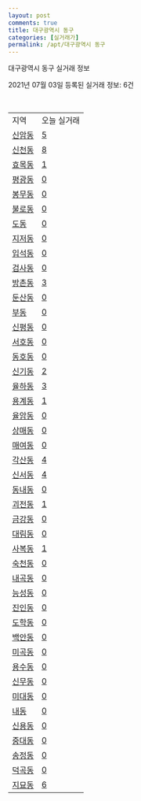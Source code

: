 ```yaml
---
layout: post
comments: true
title: 대구광역시 동구
categories: [실거래가]
permalink: /apt/대구광역시 동구
---
```


대구광역시 동구 실거래 정보

2021년 07월 03일 등록된 실거래 정보: 6건

<script type="text/javascript">
  google.charts.load('current', {'packages':['corechart']});
  google.charts.setOnLoadCallback(drawChart);

  function drawChart() {
    var data = google.visualization.arrayToDataTable([['거래일', '매매', '전월세', '전매'], ['20-07', 526, 353, 144], ['20-08', 543, 310, 185], ['20-09', 542, 261, 111], ['20-10', 685, 306, 140], ['20-11', 900, 385, 180], ['20-12', 710, 413, 140], ['21-01', 303, 341, 66], ['21-02', 262, 365, 403], ['21-03', 336, 408, 76], ['21-04', 262, 238, 95], ['21-05', 339, 188, 82], ['21-06', 170, 145, 30]]);

    var options = {
      title: '최근 유형별 거래량 추이',
      legend: { position: 'bottom' }
    };

    var chart = new google.visualization.LineChart(document.getElementById('columnchart_material'));
    chart.draw(data, (options));
  }
</script>

<div id="columnchart_material" style="width: 95%; margin-left: -35px"></div>
<br>
<table class="sortable">
  <tr>
    <td>지역</td>
    <td>오늘 실거래</td>
  </tr>

  
  <tr class="item">
    <td><a href="대구광역시 동구 신암동">신암동</a></td>
    <td><a href="대구광역시 동구 신암동">5</a></td>
  </tr>
    

  <tr class="item">
    <td><a href="대구광역시 동구 신천동">신천동</a></td>
    <td><a href="대구광역시 동구 신천동">8</a></td>
  </tr>
    

  <tr class="item">
    <td><a href="대구광역시 동구 효목동">효목동</a></td>
    <td><a href="대구광역시 동구 효목동">1</a></td>
  </tr>
    

  <tr class="item">
    <td><a href="대구광역시 동구 평광동">평광동</a></td>
    <td><a href="대구광역시 동구 평광동">0</a></td>
  </tr>
    

  <tr class="item">
    <td><a href="대구광역시 동구 봉무동">봉무동</a></td>
    <td><a href="대구광역시 동구 봉무동">0</a></td>
  </tr>
    

  <tr class="item">
    <td><a href="대구광역시 동구 불로동">불로동</a></td>
    <td><a href="대구광역시 동구 불로동">0</a></td>
  </tr>
    

  <tr class="item">
    <td><a href="대구광역시 동구 도동">도동</a></td>
    <td><a href="대구광역시 동구 도동">0</a></td>
  </tr>
    

  <tr class="item">
    <td><a href="대구광역시 동구 지저동">지저동</a></td>
    <td><a href="대구광역시 동구 지저동">0</a></td>
  </tr>
    

  <tr class="item">
    <td><a href="대구광역시 동구 입석동">입석동</a></td>
    <td><a href="대구광역시 동구 입석동">0</a></td>
  </tr>
    

  <tr class="item">
    <td><a href="대구광역시 동구 검사동">검사동</a></td>
    <td><a href="대구광역시 동구 검사동">0</a></td>
  </tr>
    

  <tr class="item">
    <td><a href="대구광역시 동구 방촌동">방촌동</a></td>
    <td><a href="대구광역시 동구 방촌동">3</a></td>
  </tr>
    

  <tr class="item">
    <td><a href="대구광역시 동구 둔산동">둔산동</a></td>
    <td><a href="대구광역시 동구 둔산동">0</a></td>
  </tr>
    

  <tr class="item">
    <td><a href="대구광역시 동구 부동">부동</a></td>
    <td><a href="대구광역시 동구 부동">0</a></td>
  </tr>
    

  <tr class="item">
    <td><a href="대구광역시 동구 신평동">신평동</a></td>
    <td><a href="대구광역시 동구 신평동">0</a></td>
  </tr>
    

  <tr class="item">
    <td><a href="대구광역시 동구 서호동">서호동</a></td>
    <td><a href="대구광역시 동구 서호동">0</a></td>
  </tr>
    

  <tr class="item">
    <td><a href="대구광역시 동구 동호동">동호동</a></td>
    <td><a href="대구광역시 동구 동호동">0</a></td>
  </tr>
    

  <tr class="item">
    <td><a href="대구광역시 동구 신기동">신기동</a></td>
    <td><a href="대구광역시 동구 신기동">2</a></td>
  </tr>
    

  <tr class="item">
    <td><a href="대구광역시 동구 율하동">율하동</a></td>
    <td><a href="대구광역시 동구 율하동">3</a></td>
  </tr>
    

  <tr class="item">
    <td><a href="대구광역시 동구 용계동">용계동</a></td>
    <td><a href="대구광역시 동구 용계동">1</a></td>
  </tr>
    

  <tr class="item">
    <td><a href="대구광역시 동구 율암동">율암동</a></td>
    <td><a href="대구광역시 동구 율암동">0</a></td>
  </tr>
    

  <tr class="item">
    <td><a href="대구광역시 동구 상매동">상매동</a></td>
    <td><a href="대구광역시 동구 상매동">0</a></td>
  </tr>
    

  <tr class="item">
    <td><a href="대구광역시 동구 매여동">매여동</a></td>
    <td><a href="대구광역시 동구 매여동">0</a></td>
  </tr>
    

  <tr class="item">
    <td><a href="대구광역시 동구 각산동">각산동</a></td>
    <td><a href="대구광역시 동구 각산동">4</a></td>
  </tr>
    

  <tr class="item">
    <td><a href="대구광역시 동구 신서동">신서동</a></td>
    <td><a href="대구광역시 동구 신서동">4</a></td>
  </tr>
    

  <tr class="item">
    <td><a href="대구광역시 동구 동내동">동내동</a></td>
    <td><a href="대구광역시 동구 동내동">0</a></td>
  </tr>
    

  <tr class="item">
    <td><a href="대구광역시 동구 괴전동">괴전동</a></td>
    <td><a href="대구광역시 동구 괴전동">1</a></td>
  </tr>
    

  <tr class="item">
    <td><a href="대구광역시 동구 금강동">금강동</a></td>
    <td><a href="대구광역시 동구 금강동">0</a></td>
  </tr>
    

  <tr class="item">
    <td><a href="대구광역시 동구 대림동">대림동</a></td>
    <td><a href="대구광역시 동구 대림동">0</a></td>
  </tr>
    

  <tr class="item">
    <td><a href="대구광역시 동구 사복동">사복동</a></td>
    <td><a href="대구광역시 동구 사복동">1</a></td>
  </tr>
    

  <tr class="item">
    <td><a href="대구광역시 동구 숙천동">숙천동</a></td>
    <td><a href="대구광역시 동구 숙천동">0</a></td>
  </tr>
    

  <tr class="item">
    <td><a href="대구광역시 동구 내곡동">내곡동</a></td>
    <td><a href="대구광역시 동구 내곡동">0</a></td>
  </tr>
    

  <tr class="item">
    <td><a href="대구광역시 동구 능성동">능성동</a></td>
    <td><a href="대구광역시 동구 능성동">0</a></td>
  </tr>
    

  <tr class="item">
    <td><a href="대구광역시 동구 진인동">진인동</a></td>
    <td><a href="대구광역시 동구 진인동">0</a></td>
  </tr>
    

  <tr class="item">
    <td><a href="대구광역시 동구 도학동">도학동</a></td>
    <td><a href="대구광역시 동구 도학동">0</a></td>
  </tr>
    

  <tr class="item">
    <td><a href="대구광역시 동구 백안동">백안동</a></td>
    <td><a href="대구광역시 동구 백안동">0</a></td>
  </tr>
    

  <tr class="item">
    <td><a href="대구광역시 동구 미곡동">미곡동</a></td>
    <td><a href="대구광역시 동구 미곡동">0</a></td>
  </tr>
    

  <tr class="item">
    <td><a href="대구광역시 동구 용수동">용수동</a></td>
    <td><a href="대구광역시 동구 용수동">0</a></td>
  </tr>
    

  <tr class="item">
    <td><a href="대구광역시 동구 신무동">신무동</a></td>
    <td><a href="대구광역시 동구 신무동">0</a></td>
  </tr>
    

  <tr class="item">
    <td><a href="대구광역시 동구 미대동">미대동</a></td>
    <td><a href="대구광역시 동구 미대동">0</a></td>
  </tr>
    

  <tr class="item">
    <td><a href="대구광역시 동구 내동">내동</a></td>
    <td><a href="대구광역시 동구 내동">0</a></td>
  </tr>
    

  <tr class="item">
    <td><a href="대구광역시 동구 신용동">신용동</a></td>
    <td><a href="대구광역시 동구 신용동">0</a></td>
  </tr>
    

  <tr class="item">
    <td><a href="대구광역시 동구 중대동">중대동</a></td>
    <td><a href="대구광역시 동구 중대동">0</a></td>
  </tr>
    

  <tr class="item">
    <td><a href="대구광역시 동구 송정동">송정동</a></td>
    <td><a href="대구광역시 동구 송정동">0</a></td>
  </tr>
    

  <tr class="item">
    <td><a href="대구광역시 동구 덕곡동">덕곡동</a></td>
    <td><a href="대구광역시 동구 덕곡동">0</a></td>
  </tr>
    

  <tr class="item">
    <td><a href="대구광역시 동구 지묘동">지묘동</a></td>
    <td><a href="대구광역시 동구 지묘동">6</a></td>
  </tr>
    


</table>


    